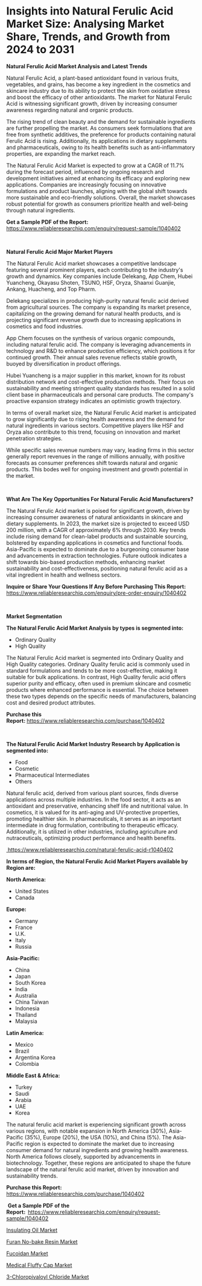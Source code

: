<p><h1>Insights into Natural Ferulic Acid Market Size: Analysing Market Share, Trends, and Growth from 2024 to 2031</h1></p><p><strong>Natural Ferulic Acid Market Analysis and Latest Trends</strong></p>
<p><p>Natural Ferulic Acid, a plant-based antioxidant found in various fruits, vegetables, and grains, has become a key ingredient in the cosmetics and skincare industry due to its ability to protect the skin from oxidative stress and boost the efficacy of other antioxidants. The market for Natural Ferulic Acid is witnessing significant growth, driven by increasing consumer awareness regarding natural and organic products. </p><p>The rising trend of clean beauty and the demand for sustainable ingredients are further propelling the market. As consumers seek formulations that are free from synthetic additives, the preference for products containing natural Ferulic Acid is rising. Additionally, its applications in dietary supplements and pharmaceuticals, owing to its health benefits such as anti-inflammatory properties, are expanding the market reach.</p><p>The Natural Ferulic Acid Market is expected to grow at a CAGR of 11.7% during the forecast period, influenced by ongoing research and development initiatives aimed at enhancing its efficacy and exploring new applications. Companies are increasingly focusing on innovative formulations and product launches, aligning with the global shift towards more sustainable and eco-friendly solutions. Overall, the market showcases robust potential for growth as consumers prioritize health and well-being through natural ingredients.</p></p>
<p><strong>Get a Sample PDF of the Report:&nbsp;</strong> <a href="https://www.reliableresearchiq.com/enquiry/request-sample/1040402?utm_campaign=104&utm_medium=2&utm_source=Github&utm_content=ia&utm_term=10112024&utm_id=natural-ferulic-acid">https://www.reliableresearchiq.com/enquiry/request-sample/1040402</a></p>
<p>&nbsp;</p>
<p><strong>Natural Ferulic Acid Major Market Players</strong></p>
<p><p>The Natural Ferulic Acid market showcases a competitive landscape featuring several prominent players, each contributing to the industry's growth and dynamics. Key companies include Delekang, App Chem, Hubei Yuancheng, Okayasu Shoten, TSUNO, HSF, Oryza, Shaanxi Guanjie, Ankang, Huacheng, and Top Pharm.</p><p>Delekang specializes in producing high-purity natural ferulic acid derived from agricultural sources. The company is expanding its market presence, capitalizing on the growing demand for natural health products, and is projecting significant revenue growth due to increasing applications in cosmetics and food industries. </p><p>App Chem focuses on the synthesis of various organic compounds, including natural ferulic acid. The company is leveraging advancements in technology and R&D to enhance production efficiency, which positions it for continued growth. Their annual sales revenue reflects stable growth, buoyed by diversification in product offerings.</p><p>Hubei Yuancheng is a major supplier in this market, known for its robust distribution network and cost-effective production methods. Their focus on sustainability and meeting stringent quality standards has resulted in a solid client base in pharmaceuticals and personal care products. The company's proactive expansion strategy indicates an optimistic growth trajectory.</p><p>In terms of overall market size, the Natural Ferulic Acid market is anticipated to grow significantly due to rising health awareness and the demand for natural ingredients in various sectors. Competitive players like HSF and Oryza also contribute to this trend, focusing on innovation and market penetration strategies.</p><p>While specific sales revenue numbers may vary, leading firms in this sector generally report revenues in the range of millions annually, with positive forecasts as consumer preferences shift towards natural and organic products. This bodes well for ongoing investment and growth potential in the market.</p></p>
<p>&nbsp;</p>
<p><strong>What Are The Key Opportunities For Natural Ferulic Acid Manufacturers?</strong></p>
<p><p>The Natural Ferulic Acid market is poised for significant growth, driven by increasing consumer awareness of natural antioxidants in skincare and dietary supplements.  In 2023, the market size is projected to exceed USD 200 million, with a CAGR of approximately 6% through 2030. Key trends include rising demand for clean-label products and sustainable sourcing, bolstered by expanding applications in cosmetics and functional foods. Asia-Pacific is expected to dominate due to a burgeoning consumer base and advancements in extraction technologies. Future outlook indicates a shift towards bio-based production methods, enhancing market sustainability and cost-effectiveness, positioning natural ferulic acid as a vital ingredient in health and wellness sectors.</p></p>
<p><strong>Inquire or Share Your Questions If Any Before Purchasing This Report:</strong> <a href="https://www.reliableresearchiq.com/enquiry/pre-order-enquiry/1040402?utm_campaign=104&utm_medium=2&utm_source=Github&utm_content=ia&utm_term=10112024&utm_id=natural-ferulic-acid">https://www.reliableresearchiq.com/enquiry/pre-order-enquiry/1040402</a></p>
<p>&nbsp;</p>
<p><strong>Market Segmentation</strong></p>
<p><strong>The Natural Ferulic Acid Market Analysis by types is segmented into:</strong></p>
<p><ul><li>Ordinary Quality</li><li>High Quality</li></ul></p>
<p><p>The Natural Ferulic Acid market is segmented into Ordinary Quality and High Quality categories. Ordinary Quality ferulic acid is commonly used in standard formulations and tends to be more cost-effective, making it suitable for bulk applications. In contrast, High Quality ferulic acid offers superior purity and efficacy, often used in premium skincare and cosmetic products where enhanced performance is essential. The choice between these two types depends on the specific needs of manufacturers, balancing cost and desired product attributes.</p></p>
<p><strong>Purchase this Report:&nbsp;</strong><a href="https://www.reliableresearchiq.com/purchase/1040402?utm_campaign=104&utm_medium=2&utm_source=Github&utm_content=ia&utm_term=10112024&utm_id=natural-ferulic-acid">https://www.reliableresearchiq.com/purchase/1040402</a></p>
<p>&nbsp;</p>
<p><strong>The Natural Ferulic Acid Market Industry Research by Application is segmented into:</strong></p>
<p><ul><li>Food</li><li>Cosmetic</li><li>Pharmaceutical Intermediates</li><li>Others</li></ul></p>
<p><p>Natural ferulic acid, derived from various plant sources, finds diverse applications across multiple industries. In the food sector, it acts as an antioxidant and preservative, enhancing shelf life and nutritional value. In cosmetics, it is valued for its anti-aging and UV-protective properties, promoting healthier skin. In pharmaceuticals, it serves as an important intermediate in drug formulation, contributing to therapeutic efficacy. Additionally, it is utilized in other industries, including agriculture and nutraceuticals, optimizing product performance and health benefits.</p></p>
<p><a href="https://www.reliableresearchiq.com/natural-ferulic-acid-r1040402?utm_campaign=104&utm_medium=2&utm_source=Github&utm_content=ia&utm_term=10112024&utm_id=natural-ferulic-acid">&nbsp;https://www.reliableresearchiq.com/natural-ferulic-acid-r1040402</a></p>
<p><strong>In terms of Region, the Natural Ferulic Acid Market Players available by Region are:</strong></p>
<p>
    <p> <strong> North America: </strong>
        <ul>
            <li>United States</li>
            <li>Canada</li>
        </ul>
        </p> 
    <p> <strong> Europe: </strong>
        <ul>
            <li>Germany</li>
            <li>France</li>
            <li>U.K.</li>
            <li>Italy</li>
            <li>Russia</li>
        </ul>
        </p> 
    <p> <strong> Asia-Pacific: </strong>
        <ul>
            <li>China</li>
            <li>Japan</li>
            <li>South Korea</li>
            <li>India</li>
            <li>Australia</li>
            <li>China Taiwan</li>
            <li>Indonesia</li>
            <li>Thailand</li>
            <li>Malaysia</li>
        </ul>
        </p> 
    <p> <strong> Latin America: </strong>
        <ul>
            <li>Mexico</li>
            <li>Brazil</li>
            <li>Argentina Korea</li>
            <li>Colombia</li>
        </ul>
        </p> 
    <p> <strong> Middle East & Africa: </strong>
        <ul>
            <li>Turkey</li>
            <li>Saudi</li>
            <li>Arabia</li>
            <li>UAE</li>
            <li>Korea</li>
        </ul>
    </p>
    </p>
<p><p>The natural ferulic acid market is experiencing significant growth across various regions, with notable expansion in North America (30%), Asia-Pacific (35%), Europe (20%), the USA (10%), and China (5%). The Asia-Pacific region is expected to dominate the market due to increasing consumer demand for natural ingredients and growing health awareness. North America follows closely, supported by advancements in biotechnology. Together, these regions are anticipated to shape the future landscape of the natural ferulic acid market, driven by innovation and sustainability trends.</p></p>
<p><strong>Purchase this Report: </strong><a href="https://www.reliableresearchiq.com/purchase/1040402?utm_campaign=104&utm_medium=2&utm_source=Github&utm_content=ia&utm_term=10112024&utm_id=natural-ferulic-acid">https://www.reliableresearchiq.com/purchase/1040402</a></p>
<p>&nbsp;<strong>Get a Sample PDF of the Report:&nbsp;&nbsp;</strong><a href="https://www.reliableresearchiq.com/enquiry/request-sample/1040402?utm_campaign=104&utm_medium=2&utm_source=Github&utm_content=ia&utm_term=10112024&utm_id=natural-ferulic-acid">https://www.reliableresearchiq.com/enquiry/request-sample/1040402</a></p>
<p><strong></strong></p>
<p><p><a href="https://github.com/radmanjxendrisczn/Market-Research-Report-List-1/blob/main/insulating-oil-market.md?utm_campaign=104&utm_medium=2&utm_source=Github&utm_content=ia&utm_term=10112024&utm_id=natural-ferulic-acid">Insulating Oil Market</a></p><p><a href="https://www.linkedin.com/pulse/furan-no-bake-resin-market-forecasts-trends-impact-analysis-npiwe?utm_campaign=104&utm_medium=2&utm_source=Github&utm_content=ia&utm_term=10112024&utm_id=natural-ferulic-acid">Furan No-bake Resin Market</a></p><p><a href="https://github.com/brookiqhurne/Market-Research-Report-List-1/blob/main/fucoidan-market.md?utm_campaign=104&utm_medium=2&utm_source=Github&utm_content=ia&utm_term=10112024&utm_id=natural-ferulic-acid">Fucoidan Market</a></p><p><a href="https://issuu.com/reportprime-2/docs/medical-fluffy-cap-market-size-2030_7f8c2be3e7dd83?utm_campaign=104&utm_medium=2&utm_source=Github&utm_content=ia&utm_term=10112024&utm_id=natural-ferulic-acid">Medical Fluffy Cap Market</a></p><p><a href="https://www.linkedin.com/pulse/3-chloropivaloyl-chloride-market-consolidation-impact-structure-k0gce?utm_campaign=104&utm_medium=2&utm_source=Github&utm_content=ia&utm_term=10112024&utm_id=natural-ferulic-acid">3-Chloropivaloyl Chloride Market</a></p></p>